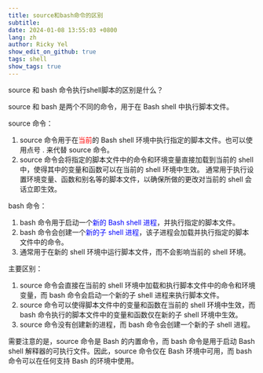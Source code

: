 ```yaml
---
title: source和bash命令的区别
subtitle:
date: 2024-01-08 13:55:03 +0800
lang: zh
author: Ricky Yel
show_edit_on_github: true
tags: shell
show_tags: true
---
```


source 和 bash 命令执行shell脚本的区别是什么？
<!--more-->

source 和 bash 是两个不同的命令，用于在 Bash shell 中执行脚本文件。

source 命令：

1. source 命令用于在<font color =red>当前</font>的 Bash shell 环境中执行指定的脚本文件。也可以使用点号 . 来代替 source 命令。
2. source 命令会将指定的脚本文件中的命令和环境变量直接加载到当前的 shell 中，使得其中的变量和函数可以在当前的 shell 环境中生效。
通常用于执行设置环境变量、函数和别名等的脚本文件，以确保所做的更改对当前的 shell 会话立即生效。

bash 命令：

1. bash 命令用于启动一个<font color = blue>新的 Bash shell 进程</font>，并执行指定的脚本文件。
2. bash 命令会创建一个<font color = blue>新的子 shell 进程</font>，该子进程会加载并执行指定的脚本文件中的命令。
3. 通常用于在新的 shell 环境中运行脚本文件，而不会影响当前的 shell 环境。

主要区别：

1. source 命令会直接在当前的 shell 环境中加载和执行脚本文件中的命令和环境变量，而 bash 命令会启动一个新的子 shell 进程来执行脚本文件。
2. source 命令可以使得脚本文件中的变量和函数在当前的 shell 环境中生效，而 bash 命令执行的脚本文件中的变量和函数仅在新的子 shell 环境中生效。
3. source 命令没有创建新的进程，而 bash 命令会创建一个新的子 shell 进程。

需要注意的是，source 命令是 Bash 的内置命令，而 bash 命令是用于启动 Bash shell 解释器的可执行文件。因此，source 命令仅在 Bash 环境中可用，而 bash 命令可以在任何支持 Bash 的环境中使用。
